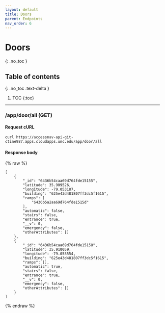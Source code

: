 ```yaml
---
layout: default
title: Doors
parent: Endpoints
nav_order: 6
---
```


# Doors
{: .no_toc }

## Table of contents
{: .no_toc .text-delta }

1. TOC
{:toc}

---

### /app/door/all (GET)

#### Request cURL
```
curl https://accessnav-api-git-ctine987.apps.cloudapps.unc.edu/app/door/all
```

#### Response body
{% raw %}
```
[
    {
        "_id": "6436b54caa69d764fde15155",
        "latitude": 35.909526,
        "longitude": -79.053187,
        "building": "625e43d481807ff3dc5f1615",
        "ramps": [
            "6436b5a2aa69d764fde1515d"
        ],
        "automatic": false,
        "stairs": false,
        "entrance": true,
        "__v": 0,
        "emergency": false,
        "otherAttributes": []
    },
    {
        "_id": "6436b54caa69d764fde15158",
        "latitude": 35.910059,
        "longitude": -79.053554,
        "building": "625e43d481807ff3dc5f1615",
        "ramps": [],
        "automatic": true,
        "stairs": false,
        "entrance": true,
        "__v": 0,
        "emergency": false,
        "otherAttributes": []
    }
]
```
{% endraw %}
